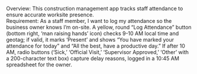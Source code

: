 Overview: This construction management app tracks staff attendance to ensure accurate worksite presence.  
Requirement: As a staff member, I want to log my attendance so the business owner knows I’m on-site. A yellow, round “Log Attendance” button (bottom right, ‘man raising hands’ icon) checks 9-10 AM local time and geotag; if valid, it marks ‘Present’ and shows “You have marked your attendance for today” and “All the best, have a productive day.” If after 10 AM, radio buttons (‘Sick,’ ‘Official Visit,’ ‘Supervisor Approved,’ ‘Other’ with a 200-character text box) capture delay reasons, logged in a 10:45 AM spreadsheet for the owner.  

